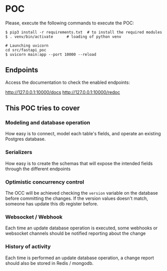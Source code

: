 # POC

Please, execute the following commands to execute the POC:
```shell
$ pip3 install -r requirements.txt  # to install the required modules
$ . venv/bin/activate      # loading of python venv

# Launching uvicorn
cd src/fastapi_poc
$ uvicorn main:app --port 10000 --reload
```

## Endpoints

Access the documentation to check the enabled endpoints:

http://127.0.0.1:10000/docs
http://127.0.0.1:10000/redoc

## This POC tries to cover

### Modeling and database operation 

How easy is to connect, model each table's fields, and operate an existing Postgres database. 

### Serializers

How easy is to create the schemas that will expose the intended fields through the different endpoints 

### Optimistic concurrency control

The OCC will be achieved checking the `version` variable on the database before committing the changes. If the version 
values doesn't match, someone has update this db register before.

### Websocket / Webhook

Each time an update database operation is executed, some webhooks or websocket channels should be notified reporting 
about the change

### History of activity

Each time is performed an update database operation, a change report should also be stored in Redis / mongodb.
